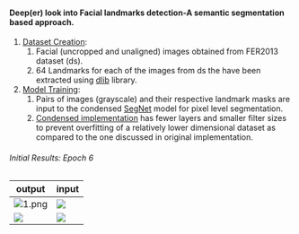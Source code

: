 #### Deep(er) look into Facial landmarks detection-A semantic segmentation based approach.



1. [Dataset Creation](https://github.com/KaunilD/facs-segmentation/blob/master/dataset-creation/csv2png.py):
   1. Facial (uncropped and unaligned) images obtained from FER2013 dataset (ds).
   2. 64 Landmarks for each of the images from ds the have been extracted using [dlib](http://dlib.net/) library.
2. [Model Training](https://github.com/KaunilD/facs-segmentation/blob/master/deep-learning/trainer.py):
   1. Pairs of images (grayscale) and their respective landmark masks are input to the condensed [SegNet](https://arxiv.org/abs/1511.00561) model for pixel level segmentation.
   2. [Condensed implementation]() has fewer layers and smaller filter sizes to prevent overfitting of a relatively lower dimensional dataset as compared to the one discussed in original implementation.



###### Initial Results: Epoch 6

| output                                                       | input                                                        |
| ------------------------------------------------------------ | ------------------------------------------------------------ |
| ![1.png](C:\Users\dhruv\Development\git\facs-segmentation\deep-learning\126.png) | ![](C:\Users\dhruv\Development\git\facs-segmentation\dataset-creation\data_gt\target\2.png) |
| ![](C:\Users\dhruv\Development\git\facs-segmentation\deep-learning\2.png) | ![](C:\Users\dhruv\Development\git\facs-segmentation\dataset-creation\data_gt\target\127.png) |
